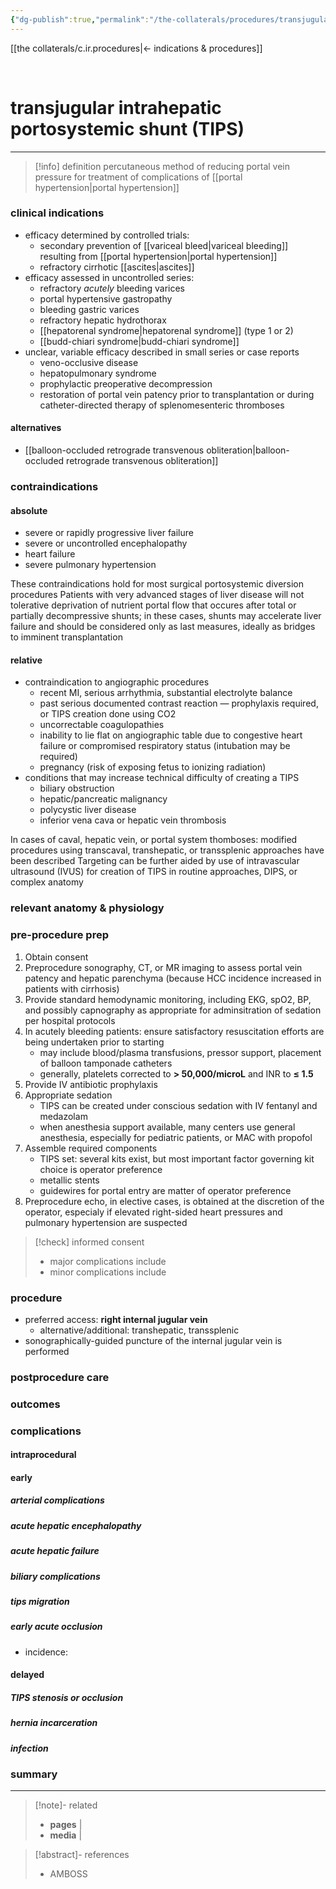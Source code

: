 ```yaml
---
{"dg-publish":true,"permalink":"/the-collaterals/procedures/transjugular-intrahepatic-portosystemic-shunt/"}
---
```



[[the collaterals/c.ir.procedures\|← indications & procedures]]

<br>

# transjugular intrahepatic portosystemic shunt (TIPS)
---

> [!info] definition
> percutaneous method of reducing portal vein pressure for treatment of complications of [[portal hypertension\|portal hypertension]]


### clinical indications
- efficacy determined by controlled trials:
	- secondary prevention of [[variceal bleed\|variceal bleeding]] resulting from [[portal hypertension\|portal hypertension]]
	- refractory cirrhotic [[ascites\|ascites]]
- efficacy assessed in uncontrolled series:
	- refractory *acutely* bleeding varices
	- portal hypertensive gastropathy
	- bleeding gastric varices
	- refractory hepatic hydrothorax
	- [[hepatorenal syndrome\|hepatorenal syndrome]] (type 1 or 2)
	- [[budd-chiari syndrome\|budd-chiari syndrome]]
- unclear, variable efficacy described in small series or case reports
	- veno-occlusive disease
	- hepatopulmonary syndrome
	- prophylactic preoperative decompression
	- restoration of portal vein patency prior to transplantation or during catheter-directed therapy of splenomesenteric thromboses

#### alternatives
- [[balloon-occluded retrograde transvenous obliteration\|balloon-occluded retrograde transvenous obliteration]]

### contraindications
#### absolute
- severe or rapidly progressive liver failure
- severe or uncontrolled encephalopathy
- heart failure
- severe pulmonary hypertension

These contraindications hold for most surgical portosystemic diversion procedures
Patients with very advanced stages of liver disease will not tolerative deprivation of nutrient portal flow that occures after total or partially decompressive shunts; in these cases, shunts may accelerate liver failure and should be considered only as last measures, ideally as bridges to imminent transplantation

#### relative
- contraindication to angiographic procedures
	- recent MI, serious arrhythmia, substantial electrolyte balance
	- past serious documented contrast reaction — prophylaxis required, or TIPS creation done using CO2
	- uncorrectable coagulopathies
	- inability to lie flat on angiographic table due to congestive heart failure or compromised respiratory status (intubation may be required)
	- pregnancy (risk of exposing fetus to ionizing radiation)
- conditions that may increase technical difficulty of creating a TIPS
	- biliary obstruction
	- hepatic/pancreatic malignancy
	- polycystic liver disease
	- inferior vena cava or hepatic vein thrombosis

In cases of caval, hepatic vein, or portal system thomboses: modified procedures using transcaval, transhepatic, or transsplenic approaches have been described
Targeting can be further aided by use of intravascular ultrasound (IVUS) for creation of TIPS in routine approaches, DIPS, or complex anatomy

### relevant anatomy & physiology



### pre-procedure prep
1. Obtain consent
2. Preprocedure sonography, CT, or MR imaging to assess portal vein patency and hepatic parenchyma (because HCC incidence increased in patients with cirrhosis)
3. Provide standard hemodynamic monitoring, including EKG, spO2, BP, and possibly capnography as appropriate for adminsitration of sedation per hospital protocols
4. In acutely bleeding patients: ensure satisfactory resuscitation efforts are being undertaken prior to starting
	- may include blood/plasma transfusions, pressor support, placement of balloon tamponade catheters
	- generally, platelets corrected to **> 50,000/microL** and INR to **≤ 1.5**
5. Provide IV antibiotic prophylaxis
6. Appropriate sedation
	- TIPS can be created under conscious sedation with IV fentanyl and medazolam
	- when anesthesia support available, many centers use general anesthesia, especially for pediatric patients, or MAC with propofol
7. Assemble required components
	- TIPS set: several kits exist, but most important factor governing kit choice is operator preference
	- metallic stents
	- guidewires for portal entry are matter of operator preference
8. Preprocedure echo, in elective cases, is obtained at the discretion of the operator, especialy if elevated right-sided heart pressures and pulmonary hypertension are suspected 

> [!check] informed consent
> - major complications include
> - minor complications include

### procedure
- preferred access: **right internal jugular vein**
	- alternative/additional: transhepatic, transsplenic
- sonographically-guided puncture of the internal jugular vein is performed

### postprocedure care


### outcomes


### complications
#### intraprocedural


#### early
##### arterial complications


##### acute hepatic encephalopathy


##### acute hepatic failure


##### biliary complications


##### tips migration


##### early acute occlusion
- incidence: 

#### delayed
##### TIPS stenosis or occlusion


##### hernia incarceration


##### infection



### summary




---


> [!note]- related
> - **pages** | 
> - **media** | 

> [!abstract]- references
> - AMBOSS



